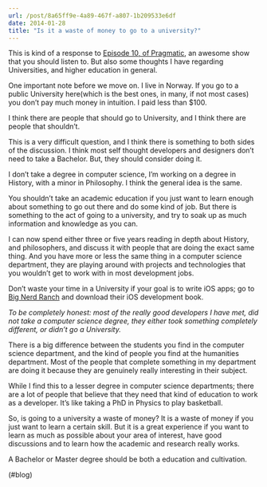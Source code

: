 ```yaml
---
url: /post/8a65ff9e-4a89-467f-a807-1b209533e6df
date: 2014-01-28
title: "Is it a waste of money to go to a university?"
---
```


This is kind of a response to [Episode 10, of Pragmatic][1], an awesome show that you should listen to. But also some thoughts I have regarding Universities, and higher education in general.



One important note before we move on. I live in Norway. If you go to a public University here(which is the best ones, in many, if not most cases) you don&#8217;t pay much money in intuition. I paid less than $100.



I think there are people that should go to University, and I think there are people that shouldn&#8217;t.



This is a very difficult question, and I think there is something to both sides of the discussion. I think most self thought developers and designers don&#8217;t need to take a Bachelor. But, they should consider doing it.



I don&#8217;t take a degree in computer science, I&#8217;m working on a degree in History, with a minor in Philosophy. I think the general idea is the same.



You shouldn&#8217;t take an academic education if you just want to learn enough about something to go out there and do some kind of job. But there is something to the act of going to a university, and try to soak up as much information and knowledge as you can.



I can now spend either three or five years reading in depth about History, and philosophers, and discuss it with people that are doing the exact same thing. And you have more or less the same thing in a computer science department, they are playing around with projects and technologies that you wouldn&#8217;t get to work with in most development jobs.



Don&#8217;t waste your time in a University if your goal is to write iOS apps; go to [Big Nerd Ranch][2] and download their iOS development book.



_To be completely honest: most of the really good developers I have met, did not take a computer science degree, they either took something completely different, or didn&#8217;t go a University._



There is a big difference between the students you find in the computer science department, and the kind of people you find at the humanities department. Most of the people that complete something in my department are doing it because they are genuinely really interesting in their subject.



While I find this to a lesser degree in computer science departments; there are a lot of people that believe that they need that kind of education to work as a developer. It&#8217;s like taking a PhD in Physics to play basketball.



So, is going to a university a waste of money? It is a waste of money if you just want to learn a certain skill. But it is a great experience if you want to learn as much as possible about your area of interest, have good discussions and to learn how the academic and research really works.



A Bachelor or Master degree should be both a education and cultivation.



(#blog)



 [1]: http://www.fiatlux.fm/pragmatic/10

 [2]: http://www.bignerdranch.com